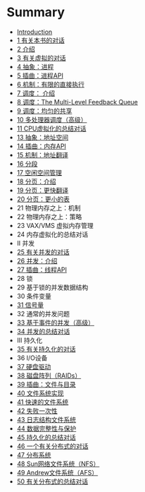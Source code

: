 # Summary

* [Introduction](README.md)
* [1 有关本书的对话](chapter1.md)
* [2 介绍](chapter2.md)
* [3 有关虚拟的对话](chapter3.md)
* [4 抽象：进程](chapter4.md)
* [5 插曲：进程API](chapter5.md)
* [6 机制：有限的直接执行](chapter6.md)
* [7 调度： 介绍](chapter7.md)
* [8 调度：The Multi-Level Feedback Queue](chapter8.md)
* [9 调度：均匀的共享](chapter9.md)
* [10 多处理器调度（高级）](chapter10.md)
* [11 CPU虚拟化的总结对话](chapter11.md)
* [13 抽象：地址空间](chapter13.md)
* [14 插曲：内存API](chapter14.md)
* [15 机制：地址翻译](chapter15.md)
* [16 分段](chapter16.md)
* [17 空闲空间管理](chapter17.md)
* [18 分页：介绍](chapter18.md)
* [19 分页：更快翻译](chapter19.md)
* [20 分页：更小的表](chapter20.md)
* 21 物理内存之上：机制
* 22 物理内存之上：策略
* 23 VAX/VMS 虚拟内存管理
* 24 内存虚拟化的总结对话
* II 并发
* [25 有关并发的对话](chapter25.md)
* [26 并发：介绍](chapter26.md)
* [27 插曲：线程API](chapter27.md)
* 28 锁
* 29 基于锁的并发数据结构
* 30 条件变量
* [31 信号量](chapter31.md)
* 32 通常的并发问题
* [33 基于事件的并发（高级）](chapter33.md)
* [34 并发的总结对话](chapter34.md)
* III 持久化
* [35 有关持久化的对话](chapter35.md)
* 36 I/O设备
* [37 硬盘驱动](chapter37.md)
* [38 磁盘阵列（RAIDs）](chapter38.md)
* [39 插曲：文件与目录](chapter39.md)
* [40 文件系统实现](chapter40.md)
* [41 快速的文件系统](chapter41.md)
* [42 失败一次性](chapter42.md)
* [43 日志结构文件系统](chapter43.md)
* [44 数据完整性与保护](chapter44.md)
* [45 持久化的总结对话](chapter45.md)
* [46 一个有关分布式的对话](chapter46.md)
* [47 分布系统](chapter47.md)
* [48 Sun网络文件系统（NFS）](chapter48.md)
* [49 Andrew文件系统（AFS）](chapter49.md)
* [50 有关分布式的总结对话](chapter50.md)

